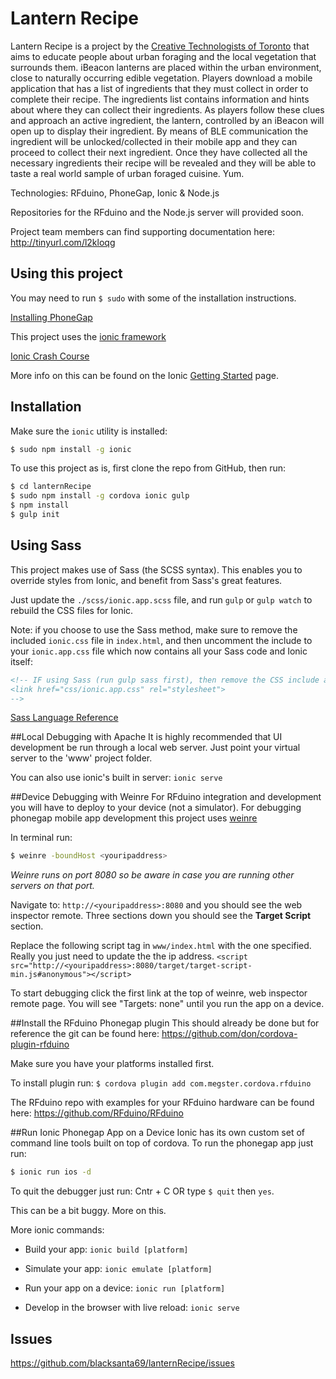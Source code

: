 Lantern Recipe
=====================

Lantern Recipe is a project by the [Creative Technologists of Toronto](http://cttoronto.com/) that aims to educate people about urban foraging and the local vegetation that surrounds them.
iBeacon lanterns are placed within the urban environment, close to naturally occurring edible vegetation.
Players download a mobile application that has a list of ingredients that they must collect in order to complete their recipe.
The ingredients list contains information and hints about where they can collect their ingredients.
As players follow these clues and approach an active ingredient, the lantern, controlled by an iBeacon will open up to display their ingredient.
By means of BLE communication the ingredient will be unlocked/collected in their mobile app and they can proceed to collect their next ingredient.
Once they have collected all the necessary ingredients their recipe will be revealed and they will be able to taste a real world sample of urban foraged cuisine. Yum.

Technologies: RFduino, PhoneGap, Ionic & Node.js

Repositories for the RFduino and the Node.js server will provided soon.

Project team members can find supporting documentation here: http://tinyurl.com/l2kloqg

## Using this project

You may need to run `$ sudo` with some of the installation instructions.

[Installing PhoneGap](http://docs.phonegap.com/en/3.1.0/guide_cli_index.md.html#The%20Command-line%20Interface)

This project uses the [ionic framework](http://ionicframework.com/)

[Ionic Crash Course](http://tinyurl.com/lwzojd3)

More info on this can be found on the Ionic [Getting Started](http://ionicframework.com/getting-started) page.

## Installation
Make sure the `ionic` utility is installed:

```bash
$ sudo npm install -g ionic
```
To use this project as is, first clone the repo from GitHub, then run:

```bash
$ cd lanternRecipe
$ sudo npm install -g cordova ionic gulp
$ npm install
$ gulp init
```

## Using Sass

This project makes use of Sass (the SCSS syntax). This enables you to override styles from Ionic, and benefit from
Sass's great features.

Just update the `./scss/ionic.app.scss` file, and run `gulp` or `gulp watch` to rebuild the CSS files for Ionic.

Note: if you choose to use the Sass method, make sure to remove the included `ionic.css` file in `index.html`, and then uncomment
the include to your `ionic.app.css` file which now contains all your Sass code and Ionic itself:

```html
<!-- IF using Sass (run gulp sass first), then remove the CSS include above
<link href="css/ionic.app.css" rel="stylesheet">
-->
```
[Sass Language Reference](http://sass-lang.com/guide)

##Local Debugging with Apache
It is highly recommended that UI development be run through a local web server. Just point your virtual server to the 'www' project folder.

You can also use ionic's built in server: `ionic serve`

##Device Debugging with Weinre
For RFduino integration and development you will have to deploy to your device (not a simulator).
For debugging phonegap mobile app development this project uses [weinre](http://tinyurl.com/6quwfna)

In terminal run:
```bash
$ weinre -boundHost <youripaddress>
```
*Weinre runs on port 8080 so be aware in case you are running other servers on that port.*

Navigate to: `http://<youripaddress>:8080` and you should see the web inspector remote. Three sections down you should see the **Target Script** section.

Replace the following script tag in `www/index.html` with the one specified. Really you just need to update the the ip address.
`<script src="http://<youripaddress>:8080/target/target-script-min.js#anonymous"></script>`

To start debugging click the first link at the top of weinre, web inspector remote page. You will see "Targets: none" until you run the app on a device.

##Install the RFduino Phonegap plugin
This should already be done but for reference the git can be found here: https://github.com/don/cordova-plugin-rfduino

Make sure you have your platforms installed first.

To install plugin run:
`$ cordova plugin add com.megster.cordova.rfduino`

The RFduino repo with examples for your RFduino hardware can be found here: https://github.com/RFduino/RFduino

##Run Ionic Phonegap App on a Device
Ionic has its own custom set of command line tools built on top of cordova. To run the phonegap app just run:
```bash
$ ionic run ios -d
```
To quit the debugger just run: Cntr + C OR type `$ quit` then `yes`.

This can be a bit buggy. More on this.

More ionic commands:

 * Build your app: `ionic build [platform]`

 * Simulate your app: `ionic emulate [platform]`

 * Run your app on a device: `ionic run [platform]`

 * Develop in the browser with live reload: `ionic serve`

## Issues
https://github.com/blacksanta69/lanternRecipe/issues
